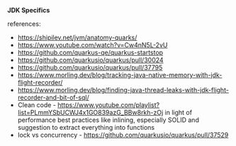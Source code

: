 **JDK Specifics**

references:

- https://shipilev.net/jvm/anatomy-quarks/
- https://www.youtube.com/watch?v=Cw4nN5L-2vU
- https://github.com/quarkus-qe/quarkus-startstop
- https://github.com/quarkusio/quarkus/pull/30024
- https://github.com/quarkusio/quarkus/pull/37795
- https://www.morling.dev/blog/tracking-java-native-memory-with-jdk-flight-recorder/
- https://www.morling.dev/blog/finding-java-thread-leaks-with-jdk-flight-recorder-and-bit-of-sql/
- Clean code - https://www.youtube.com/playlist?list=PLmmYSbUCWJ4x1GO839azG_BBw8rkh-zOj in light of performance best practices 
  like inlining, especially SOLID and suggestion to extract everything into functions
- lock vs concurrency - https://github.com/quarkusio/quarkus/pull/37529